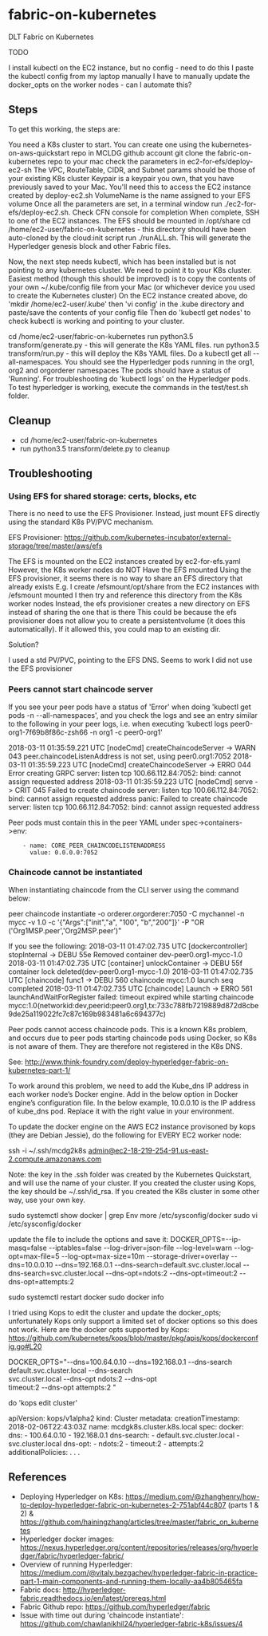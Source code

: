 # fabric-on-kubernetes
DLT Fabric on Kubernetes

TODO

I install kubectl on the EC2 instance, but no config - need to do this
I paste the kubectl config from my laptop manually
I have to manually update the docker_opts on the worker nodes - can I automate this?

## Steps

To get this working, the steps are:

You need a K8s cluster to start. 
You can create one using the kubernetes-on-aws-quickstart repo in MCLDG github account
git clone the fabric-on-kubernetes repo to your mac
check the parameters in ec2-for-efs/deploy-ec2-sh
The VPC, RouteTable, CIDR, and Subnet params should be those of your existing K8s cluster
Keypair is a keypair you own, that you have previously saved to your Mac. You'll need this to access the EC2 
instance created by deploy-ec2.sh
VolumeName is the name assigned to your EFS volume
Once all the parameters are set, in a terminal window run ./ec2-for-efs/deploy-ec2.sh. Check CFN console for completion
When complete, SSH to one of the EC2 instances. The EFS should be mounted in /opt/share
cd /home/ec2-user/fabric-on-kubernetes - this directory should have been auto-cloned by the cloud:init script
run ./runALL.sh. 
This will generate the Hyperledger genesis block and other Fabric files. 

Now, the next step needs kubectl, which has been installed but is not pointing to any kubernetes cluster.
We need to point it to your K8s cluster.
Easiest method (though this should be improved) is to copy the contents of your own ~/.kube/config file from your Mac (or whichever device you used to create the Kubernetes cluster)
On the EC2 instance created above, do 'mkdir /home/ec2-user/.kube'
then 'vi config' in the .kube directory and paste/save the contents of your config file
Then do 'kubectl get nodes' to check kubectl is working and pointing to your cluster.

cd /home/ec2-user/fabric-on-kubernetes
run python3.5 transform/generate.py - this will generate the K8s YAML files. 
run python3.5 transform/run.py - this will deploy the K8s YAML files. 
Do a kubectl get all --all-namespaces. You should see the Hyperledger pods running in the org1, org2 and orgorderer namespaces
The pods should have a status of 'Running'. For troubleshooting do 'kubectl logs' on the Hyperledger pods.
To test hyperledger is working, execute the commands in the test/test.sh folder. 

## Cleanup
* cd /home/ec2-user/fabric-on-kubernetes
* run python3.5 transform/delete.py to cleanup

## Troubleshooting

### Using EFS for shared storage: certs, blocks, etc

There is no need to use the EFS Provisioner. Instead, just mount EFS directly using the standard K8s PV/PVC mechanism.

EFS Provisioner: https://github.com/kubernetes-incubator/external-storage/tree/master/aws/efs

The EFS is mounted on the EC2 instances created by ec2-for-efs.yaml
However, the K8s worker nodes do NOT Have the EFS mounted
Using the EFS provisioner, it seems there is no way to share an EFS directory that already exists
E.g. I create /efsmount/opt/share from the EC2 instances with /efsmount mounted
I then try and reference this directory from the K8s worker nodes
Instead, the efs provisioner creates a new directory on EFS instead of sharing the one that is there
This could be because the efs provisioner does not allow you to create a persistentvolume (it does this automatically).
If it allowed this, you could map to an existing dir.

Solution?

I used a std PV/PVC, pointing to the EFS DNS. Seems to work
I did not use the EFS provisioner

### Peers cannot start chaincode server
If you see your peer pods have a status of 'Error' when doing 'kubectl get pods -n --all-namespaces',
and you check the logs and see an entry similar to the following in your peer logs, 
i.e. when executing 'kubectl logs peer0-org1-7f69b8f86c-zsh66 -n org1 -c peer0-org1'

2018-03-11 01:35:59.221 UTC [nodeCmd] createChaincodeServer -> WARN 043 peer.chaincodeListenAddress is not set, using peer0.org1:7052
2018-03-11 01:35:59.223 UTC [nodeCmd] createChaincodeServer -> ERRO 044 Error creating GRPC server: listen tcp 100.66.112.84:7052: bind: cannot assign requested address
2018-03-11 01:35:59.223 UTC [nodeCmd] serve -> CRIT 045 Failed to create chaincode server: listen tcp 100.66.112.84:7052: bind: cannot assign requested address
panic: Failed to create chaincode server: listen tcp 100.66.112.84:7052: bind: cannot assign requested address

Peer pods must contain this in the peer YAML under spec->containers->env:

        - name: CORE_PEER_CHAINCODELISTENADDRESS
          value: 0.0.0.0:7052


### Chaincode cannot be instantiated
When instantiating chaincode from the CLI server using the command below:

peer chaincode instantiate -o orderer.orgorderer:7050 -C mychannel -n mycc -v 1.0 -c '{"Args":["init","a", "100", "b","200"]}' -P "OR ('Org1MSP.peer','Org2MSP.peer')"

If you see the following:
2018-03-11 01:47:02.735 UTC [dockercontroller] stopInternal -> DEBU 55e Removed container dev-peer0.org1-mycc-1.0
2018-03-11 01:47:02.735 UTC [container] unlockContainer -> DEBU 55f container lock deleted(dev-peer0.org1-mycc-1.0)
2018-03-11 01:47:02.735 UTC [chaincode] func1 -> DEBU 560 chaincode mycc:1.0 launch seq completed
2018-03-11 01:47:02.735 UTC [chaincode] Launch -> ERRO 561 launchAndWaitForRegister failed: timeout expired while starting chaincode mycc:1.0(networkid:dev,peerid:peer0.org1,tx:733c788fb7219889d872d8cbe9de25a119022fc7c87c169b983481a6c694377c)

Peer pods cannot access chaincode pods. This is a known K8s problem, and occurs due to peer pods starting
chaincode pods using Docker, so K8s is not aware of them. They are therefore not registered in the K8s DNS.

See: http://www.think-foundry.com/deploy-hyperledger-fabric-on-kubernetes-part-1/

To work around this problem, we need to add the Kube_dns IP address in each worker node’s Docker engine. Add in the 
below option in Docker engine’s configuration file. In the below example, 10.0.0.10 is the IP address of kube_dns pod. 
Replace it with the right value in your environment.

To update the docker engine on the AWS EC2 instance provisoned by kops (they are Debian Jessie), do the following
for EVERY EC2 worker node:

ssh -i ~/.ssh/mcdg2k8s admin@ec2-18-219-254-91.us-east-2.compute.amazonaws.com

Note: the key in the .ssh folder was created by the Kubernetes Quickstart, and will use the name of your cluster. If you 
created the cluster using Kops, the key should be ~/.ssh/id_rsa. If you created the K8s cluster in some other way, 
use your own key. 

sudo systemctl show docker | grep Env
more /etc/sysconfig/docker
sudo vi /etc/sysconfig/docker

update the file to include the options and save it:
DOCKER_OPTS=--ip-masq=false --iptables=false --log-driver=json-file --log-level=warn --log-opt=max-file=5 --log-opt=max-size=10m --storage-driver=overlay --dns=10.0.0.10 --dns=192.168.0.1 --dns-search=default.svc.cluster.local --dns-search=svc.cluster.local --dns-opt=ndots:2 --dns-opt=timeout:2 --dns-opt=attempts:2

sudo systemctl restart docker
sudo docker info

I tried using Kops to edit the cluster and update the docker_opts; unfortunately Kops only support a limited
set of docker options so this does not work. Here are the docker opts supported by Kops: 
https://github.com/kubernetes/kops/blob/master/pkg/apis/kops/dockerconfig.go#L20

DOCKER_OPTS="--dns=100.64.0.10 --dns=192.168.0.1 --dns-search \
default.svc.cluster.local --dns-search \
svc.cluster.local --dns-opt ndots:2 --dns-opt \
timeout:2 --dns-opt attempts:2 "

do 'kops edit cluster'
  
apiVersion: kops/v1alpha2
kind: Cluster
metadata:
  creationTimestamp: 2018-02-06T22:43:03Z
  name: mcdgk8s.cluster.k8s.local
spec:
  docker:
    dns:
    - 100.64.0.10
    - 192.168.0.1
    dns-search:
    - default.svc.cluster.local
    - svc.cluster.local
    dns-opt:
    - ndots:2
    - timeout:2
    - attempts:2
  additionalPolicies:
  .
  .
  .
  
## References
* Deploying Hyperledger on K8s: https://medium.com/@zhanghenry/how-to-deploy-hyperledger-fabric-on-kubernetes-2-751abf44c807 (parts 1 & 2) & https://github.com/hainingzhang/articles/tree/master/fabric_on_kubernetes
* Hyperledger docker images: https://nexus.hyperledger.org/content/repositories/releases/org/hyperledger/fabric/hyperledger-fabric/
* Overview of running Hyperledger: https://medium.com/@vitaly.bezgachev/hyperledger-fabric-in-practice-part-1-main-components-and-running-them-locally-aa4b805465fa
* Fabric docs: http://hyperledger-fabric.readthedocs.io/en/latest/prereqs.html
* Fabric Github repo: https://github.com/hyperledger/fabric
* Issue with time out during 'chaincode instantiate': https://github.com/chawlanikhil24/hyperledger-fabric-k8s/issues/4
